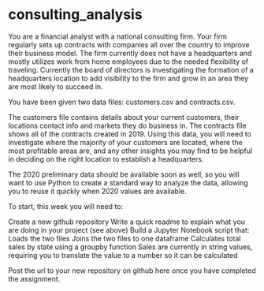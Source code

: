# consulting_analysis
You are a financial analyst with a national consulting firm. Your firm regularly sets up contracts with companies all over the country to improve their business model. The firm currently does not have a headquarters and mostly utilizes work from home employees due to the needed flexibility of traveling. Currently the board of directors is investigating the formation of a headquarters location to add visibility to the firm and grow in an area they are most likely to succeed in.

You have been given two data files: customers.csv and contracts.csv.

The customers file contains details about your current customers, their locations contact info and markets they do business in. The contracts file shows all of the contracts created in 2019. Using this data, you will need to investigate where the majority of your customers are located, where the most profitable areas are, and any other insights you may find to be helpful in deciding on the right location to establish a headquarters.

The 2020 preliminary data should be available soon as well, so you will want to use Python to create a standard way to analyze the data, allowing you to reuse it quickly when 2020 values are available.

To start, this week you will need to:

  Create a new github repository
  Write a quick readme to explain what you are doing in your project (see above)
  Build a Jupyter Notebook script that:
    Loads the two files
    Joins the two files to one dataframe
    Calculates total sales by state using a groupby function
    Sales are currently in string values, requiring you to translate the value to a number so it can be calculated


Post the url to your new repository on github here once you have completed the assignment.
